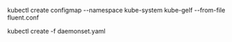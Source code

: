 kubectl create configmap --namespace kube-system kube-gelf --from-file fluent.conf

kubectl create -f daemonset.yaml

